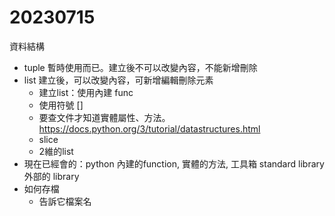 # 20230715
資料結構
- tuple 暫時使用而已。建立後不可以改變內容，不能新增刪除
- list 建立後，可以改變內容，可新增編輯刪除元素
    - 建立list：使用內建 func
    - 使用符號 []
    - 要查文件才知道實體屬性、方法。https://docs.python.org/3/tutorial/datastructures.html
    - slice
    - 2維的list
- 現在已經會的：python 內建的function, 實體的方法, 工具箱
standard library
外部的 library
- 如何存檔
    - 告訴它檔案名